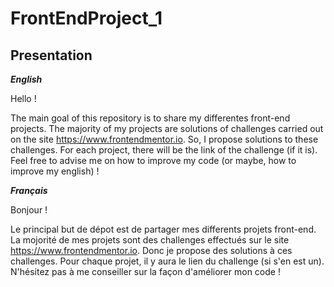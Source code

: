 # FrontEndProject_1
## Presentation
***English***

Hello !

The main goal of this repository is to share my differentes front-end projects. 
The majority of my projects are solutions of challenges carried out on the site <https://www.frontendmentor.io>.
So, I propose solutions to these challenges.
For each project, there will be the link of the challenge (if it is).
Feel free to advise me on how to improve my code (or maybe, how to improve my english) !


***Français***

Bonjour !

Le principal but de dépot est de partager mes differents projets front-end.
La mojorité de mes projets sont des challenges effectués sur le site <https://www.frontendmentor.io>.
Donc je propose des solutions à ces challenges.
Pour chaque projet, il y aura le lien du challenge (si s'en est un).
N'hésitez pas à me conseiller sur la façon d'améliorer mon code !
